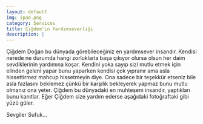 ```yaml
---
layout: default
img: ipad.png
category: Services
title: Çiğdem'in Yardımseverliği
description: |
---
```

  Çiğdem Doğan bu dünyada görebileceğiniz en yardımsever insandır.
  Kendisi nerede ne durumda hangi zorluklarla başa çıkıyor olursa olsun her daim
  sevdiklerinin yardımına koşar.  Kendini yoka sayıp sizi mutlu etmek için elinden
  geleni yapar bunu yaparken kendisi çok yıpranır ama asla hissettirmez mahcup hissetmeyin
  diye. Ona sadece bir teşekkür etseniz bile asla fazlasını beklemez çünkü bir karşılık bekleyerek
  yapmaz bunu mutlu olmanız ona yeter. Çiğdem bu dünyadaki en muhteşem insandır, yaptıkları bunu kanıtlar.
  Eğer Çiğdem size yardım ederse aşağıdaki fotoğraftaki gibi yüzü güler.

  Sevgiler Sufuk...

